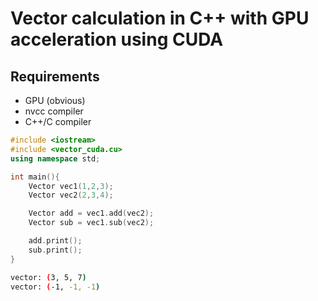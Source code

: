 # Vector calculation in C++ with GPU acceleration using CUDA

## Requirements
- GPU (obvious)
- nvcc compiler
- C++/C compiler

```cu
#include <iostream>
#include <vector_cuda.cu>
using namespace std;

int main(){
    Vector vec1(1,2,3);
    Vector vec2(2,3,4);

    Vector add = vec1.add(vec2);
    Vector sub = vec1.sub(vec2);

    add.print();
    sub.print();
}
```

```bash
vector: (3, 5, 7)
vector: (-1, -1, -1)
```


